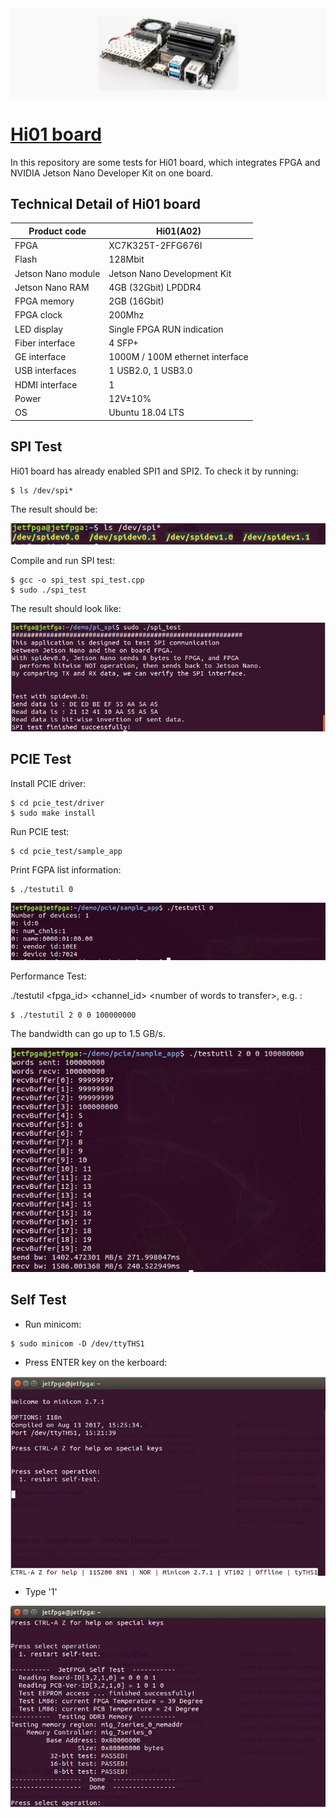<img src="./docs/images/hi01.png">


# [Hi01 board](http://www.gvi-tech.com/pro_detail/47.html)
In this repository are some tests for Hi01 board, which integrates FPGA and NVIDIA Jetson Nano Developer Kit on one board.

## Technical Detail of Hi01 board

| Product code       | Hi01(A02)                       |
| ------------------ | ------------------------------- |
| FPGA               | XC7K325T-2FFG676I               |
| Flash              | 128Mbit                         |
| Jetson Nano module | Jetson Nano Development Kit     |
| Jetson Nano RAM    | 4GB (32Gbit) LPDDR4             |
| FPGA memory        | 2GB (16Gbit)                    |
| FPGA clock         | 200Mhz                          |
| LED display        | Single FPGA RUN indication      |
| Fiber interface    | 4 SFP+                          |
| GE interface       | 1000M / 100M ethernet interface |
| USB interfaces     | 1 USB2.0, 1 USB3.0              |
| HDMI interface     | 1                               |
| Power              | 12V±10%                         |
| OS                 | Ubuntu 18.04 LTS                |



## SPI Test
Hi01 board has already enabled SPI1 and SPI2. To check it by running:
```
$ ls /dev/spi*
```
The result should be:

<img src="docs/images/lsspi.png">

Compile and run SPI test:
```
$ gcc -o spi_test spi_test.cpp
$ sudo ./spi_test
```
The result should look like:

<img src="docs/images/spi_test.jpg">

## PCIE Test

Install PCIE driver:
```
$ cd pcie_test/driver
$ sudo make install
```

Run PCIE test:
```
$ cd pcie_test/sample_app
```

Print FGPA list information:
```
$ ./testutil 0
```

<img src="docs/images/pcie_test0.jpg">

Performance Test:

./testutil \<fpga_id\> \<channel_id\> \<number of words to transfer\>, e.g. :

```
$ ./testutil 2 0 0 100000000
```

The bandwidth can go up to 1.5 GB/s.

<img src="docs/images/pcie_test2.jpg">

## Self Test
* Run minicom:
```
$ sudo minicom -D /dev/ttyTHS1
```

* Press ENTER key on the kerboard:

<img src="docs/images/self_test1.jpg">

* Type '1'

<img src="docs/images/self_test2.jpg">